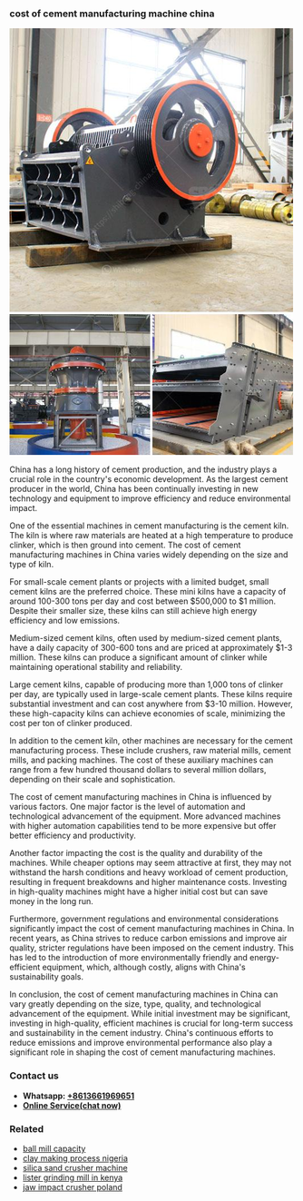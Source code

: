<h3>cost of cement manufacturing machine china</h3><img src='1704791433.jpg' alt=''><p>China has a long history of cement production, and the industry plays a crucial role in the country's economic development. As the largest cement producer in the world, China has been continually investing in new technology and equipment to improve efficiency and reduce environmental impact.</p><p>One of the essential machines in cement manufacturing is the cement kiln. The kiln is where raw materials are heated at a high temperature to produce clinker, which is then ground into cement. The cost of cement manufacturing machines in China varies widely depending on the size and type of kiln.</p><p>For small-scale cement plants or projects with a limited budget, small cement kilns are the preferred choice. These mini kilns have a capacity of around 100-300 tons per day and cost between $500,000 to $1 million. Despite their smaller size, these kilns can still achieve high energy efficiency and low emissions.</p><p>Medium-sized cement kilns, often used by medium-sized cement plants, have a daily capacity of 300-600 tons and are priced at approximately $1-3 million. These kilns can produce a significant amount of clinker while maintaining operational stability and reliability.</p><p>Large cement kilns, capable of producing more than 1,000 tons of clinker per day, are typically used in large-scale cement plants. These kilns require substantial investment and can cost anywhere from $3-10 million. However, these high-capacity kilns can achieve economies of scale, minimizing the cost per ton of clinker produced.</p><p>In addition to the cement kiln, other machines are necessary for the cement manufacturing process. These include crushers, raw material mills, cement mills, and packing machines. The cost of these auxiliary machines can range from a few hundred thousand dollars to several million dollars, depending on their scale and sophistication.</p><p>The cost of cement manufacturing machines in China is influenced by various factors. One major factor is the level of automation and technological advancement of the equipment. More advanced machines with higher automation capabilities tend to be more expensive but offer better efficiency and productivity.</p><p>Another factor impacting the cost is the quality and durability of the machines. While cheaper options may seem attractive at first, they may not withstand the harsh conditions and heavy workload of cement production, resulting in frequent breakdowns and higher maintenance costs. Investing in high-quality machines might have a higher initial cost but can save money in the long run.</p><p>Furthermore, government regulations and environmental considerations significantly impact the cost of cement manufacturing machines in China. In recent years, as China strives to reduce carbon emissions and improve air quality, stricter regulations have been imposed on the cement industry. This has led to the introduction of more environmentally friendly and energy-efficient equipment, which, although costly, aligns with China's sustainability goals.</p><p>In conclusion, the cost of cement manufacturing machines in China can vary greatly depending on the size, type, quality, and technological advancement of the equipment. While initial investment may be significant, investing in high-quality, efficient machines is crucial for long-term success and sustainability in the cement industry. China's continuous efforts to reduce emissions and improve environmental performance also play a significant role in shaping the cost of cement manufacturing machines.</p><h3>Contact us</h3><ul><li><strong>Whatsapp:&nbsp;<a href="https://wa.me/8613661969651">+8613661969651</a></strong></li><li><a href="https://swt.shibang-china.com/?git&amp;zhl&amp;cost of cement manufacturing machine china"><strong>Online Service(chat now)</strong></a></li></ul><h3>Related</h3><ul><li><a href='ball mill capacity.md'>ball mill capacity</a></li><li><a href='clay making process nigeria.md'>clay making process nigeria</a></li><li><a href='silica sand crusher machine.md'>silica sand crusher machine</a></li><li><a href='lister grinding mill in kenya.md'>lister grinding mill in kenya</a></li><li><a href='jaw impact crusher poland.md'>jaw impact crusher poland</a></li></ul>